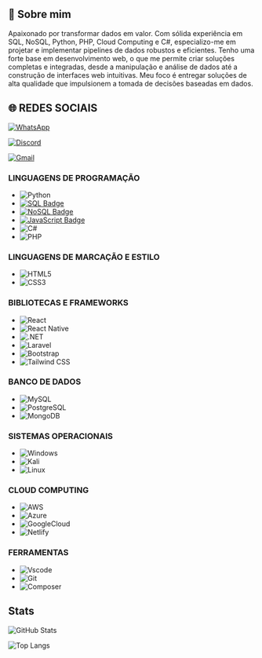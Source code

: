 ## 🚀 Sobre mim
Apaixonado por transformar dados em valor. Com sólida experiência em SQL, NoSQL, Python, PHP, Cloud Computing e C#, especializo-me em projetar e implementar pipelines de dados robustos e eficientes. Tenho uma forte base em desenvolvimento web, o que me permite criar soluções completas e integradas, desde a manipulação e análise de dados até a construção de interfaces web intuitivas. Meu foco é entregar soluções de alta qualidade que impulsionem a tomada de decisões baseadas em dados.

## 🌐 REDES SOCIAIS

[![WhatsApp](https://img.shields.io/badge/WhatsApp-25D366?style=for-the-badge&logo=whatsapp&logoColor=white)](https://wa.me/55+81+999885502)

[![Discord](https://img.shields.io/badge/Discord-7289DA?style=for-the-badge&logo=discord&logoColor=white)](https://discord.com/channels/@el_rique/)

[![Gmail](https://img.shields.io/badge/Gmail-333333?style=for-the-badge&logo=gmail&logoColor=red)](mailto:l.henriquerbf07@gmail.com)

### LINGUAGENS DE PROGRAMAÇÃO
- ![Python](https://img.shields.io/badge/python-3670A0?style=for-the-badge&logo=python&logoColor=ffdd54)
- [![SQL Badge](https://img.shields.io/badge/SQL-FFFFFF?style=for-the-badge&logo=oracle&logoColor=FF0000&labelColor=FFFFFF&color=FF0000)](https://en.wikipedia.org/wiki/SQL)
- [![NoSQL Badge](https://img.shields.io/badge/NoSQL-FFFFFF?style=for-the-badge&logo=mongodb&logoColor=47A248&labelColor=FFFFFF&color=47A248)](https://en.wikipedia.org/wiki/NoSQL)
- [![JavaScript Badge](https://img.shields.io/badge/JavaScript-F7DF1E?style=for-the-badge&logo=javascript&logoColor=black)](https://en.wikipedia.org/wiki/JavaScript)
- ![C#](https://img.shields.io/badge/C%23-239120?style=for-the-badge&logo=c-sharp&logoColor=white)
- ![PHP](https://img.shields.io/badge/PHP-777BB4?style=for-the-badge&logo=php&logoColor=white)

### LINGUAGENS DE MARCAÇÃO E ESTILO
- ![HTML5](https://img.shields.io/badge/HTML5-E34F26?style=for-the-badge&logo=html5&logoColor=white)
- ![CSS3](https://img.shields.io/badge/CSS3-1572B6?style=for-the-badge&logo=css3&logoColor=white)

### BIBLIOTECAS E FRAMEWORKS
- ![React](https://img.shields.io/badge/React-20232A?style=for-the-badge&logo=react&logoColor=61DAFB)
- ![React Native](https://img.shields.io/badge/React_Native-20232A?style=for-the-badge&logo=react&logoColor=61DAFB)
- ![.NET](https://img.shields.io/badge/.NET-5C2D91?style=for-the-badge&logo=.net&logoColor=white)
- ![Laravel](https://img.shields.io/badge/Laravel-FF2D20?style=for-the-badge&logo=laravel&logoColor=white)
- ![Bootstrap](https://img.shields.io/badge/-bootstrap-0D1117?style=for-the-badge&logo=bootstrap&labelColor=0D1117)
- ![Tailwind CSS](https://img.shields.io/badge/Tailwind_CSS-38B2AC?style=for-the-badge&logo=tailwind-css&logoColor=white)

### BANCO DE DADOS
- ![MySQL](https://img.shields.io/badge/MySQL-00000F?style=for-the-badge&logo=mysql&logoColor=white)
- ![PostgreSQL](https://img.shields.io/badge/PostgreSQL-000?style=for-the-badge&logo=postgresql)
- ![MongoDB](https://img.shields.io/badge/MongoDB-47A248?style=for-the-badge&logo=mongodb&logoColor=white)

### SISTEMAS OPERACIONAIS
- ![Windows](https://img.shields.io/badge/Windows-000?style=for-the-badge&logo=windows&logoColor=2CA5E0)
- ![Kali](https://img.shields.io/badge/Kali-268BEE?style=for-the-badge&logo=kalilinux&logoColor=white)
- ![Linux](https://img.shields.io/badge/Linux-000?style=for-the-badge&logo=linux&logoColor=FCC624)

### CLOUD COMPUTING
- ![AWS](https://img.shields.io/badge/AWS-000.svg?style=for-the-badge&logo=amazon-aws&logoColor=white)
- ![Azure](https://img.shields.io/badge/Azure-blue?style=for-the-badge&logo=microsoft%20azure&logoColor=blue&labelColor=FFFFFF)
- ![GoogleCloud](https://img.shields.io/badge/GoogleCloud-%234285F4.svg?style=for-the-badge&logo=google-cloud&logoColor=white)
- ![Netlify](https://img.shields.io/badge/netlify-%23000000.svg?style=for-the-badge&logo=netlify&logoColor=#00C7B7)

### FERRAMENTAS
- ![Vscode](https://img.shields.io/badge/Vscode-007ACC?style=for-the-badge&logo=visual-studio-code&logoColor=white)
- ![Git](https://img.shields.io/badge/GIT-E44C30?style=for-the-badge&logo=git&logoColor=white)
- ![Composer](https://img.shields.io/badge/Composer-885630?style=for-the-badge&logo=composer&logoColor=white)

## Stats
![GitHub Stats](https://github-readme-stats.vercel.app/api?username=lhrbf&theme=transparent&bg_color=000&border_color=A020F0&show_icons=true&icon_color=A020F0&title_color=A020F0&text_color=FFF)

![Top Langs](https://github-readme-stats-git-masterrstaa-rickstaa.vercel.app/api/top-langs/?username=lhrbf&layout=compact&bg_color=000&border_color=A020F0&title_color=A020F0&text_color=FFF)
